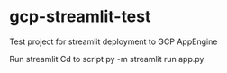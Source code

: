 # gcp-streamlit-test
Test project for streamlit deployment to GCP AppEngine

Run streamlit
Cd to script
py -m streamlit run app.py
